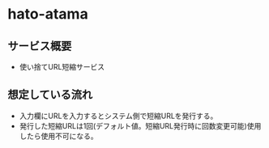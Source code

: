 # hato-atama

## サービス概要
- 使い捨てURL短縮サービス

## 想定している流れ
- 入力欄にURLを入力するとシステム側で短縮URLを発行する。
- 発行した短縮URLは1回(デフォルト値。短縮URL発行時に回数変更可能)使用したら使用不可になる。
